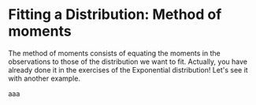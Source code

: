
# Fitting a Distribution: Method of moments

The method of moments consists of equating the moments in the observations to those of the distribution we want to fit. Actually, you have already done it in the exercises of the Exponential distribution! Let's see it with another example.

aaa
